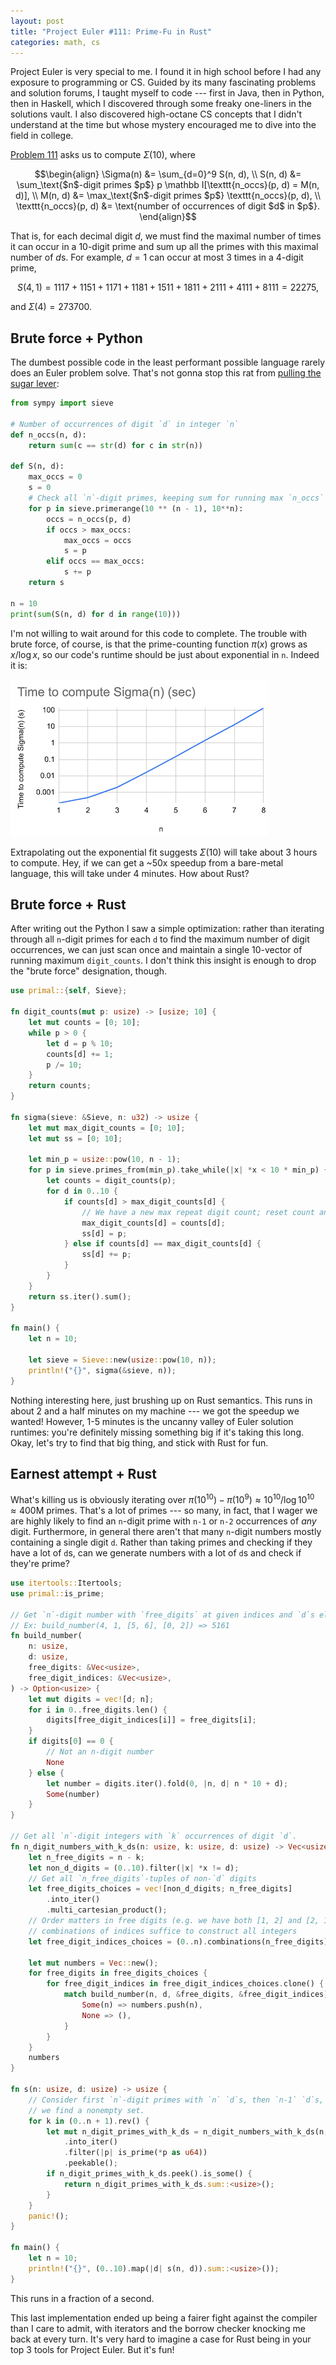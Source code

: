 ```yaml
---
layout: post
title: "Project Euler #111: Prime-Fu in Rust"
categories: math, cs
---
```


Project Euler is very special to me. I found it in high school before I had any exposure to programming or CS. Guided by its many fascinating problems and solution forums, I taught myself to code --- first in Java, then in Python, then in Haskell, which I discovered through some freaky one-liners in the solutions vault. I also discovered high-octane CS concepts that I didn't understand at the time but whose mystery encouraged me to dive into the field in college.

[Problem 111](https://projecteuler.net/problem=111) asks us to compute $\Sigma(10)$, where

$$\begin{align}
\Sigma(n) &= \sum_{d=0}^9 S(n, d), \\
S(n, d) &= \sum_\text{$n$-digit primes $p$} p \mathbb I[\texttt{n_occs}(p, d) = M(n, d)], \\
M(n, d) &= \max_\text{$n$-digit primes $p$} \texttt{n_occs}(p, d), \\
\texttt{n_occs}(p, d) &= \text{number of occurrences of digit $d$ in $p$}.
\end{align}$$

That is, for each decimal digit $d$, we must find the maximal number of times it can occur in a 10-digit prime and sum up all the primes with this maximal number of $d$s. For example, $d=1$ can occur at most 3 times in a 4-digit prime,

$$S(4, 1) = 1117 + 1151 + 1171 + 1181 + 1511 + 1811 + 2111 + 4111 + 8111 = 22275,$$

and $\Sigma(4) = 273700$.

## Brute force + Python

The dumbest possible code in the least performant possible language rarely does an Euler problem solve. That's not gonna stop this rat from [pulling the sugar lever](https://en.wikipedia.org/wiki/Operant_conditioning_chamber):

```py
from sympy import sieve

# Number of occurrences of digit `d` in integer `n`
def n_occs(n, d):
    return sum(c == str(d) for c in str(n))

def S(n, d):
    max_occs = 0
    s = 0
    # Check all `n`-digit primes, keeping sum for running max `n_occs`
    for p in sieve.primerange(10 ** (n - 1), 10**n):
        occs = n_occs(p, d)
        if occs > max_occs:
            max_occs = occs
            s = p
        elif occs == max_occs:
            s += p
    return s

n = 10
print(sum(S(n, d) for d in range(10)))
```

I'm not willing to wait around for this code to complete. The trouble with brute force, of course, is that the prime-counting function $\pi(x)$ grows as $x/\log x$, so our code's runtime should be just about exponential in `n`. Indeed it is:

![png](/assets/sigma_n_time.png)

Extrapolating out the exponential fit suggests $\Sigma(10)$ will take about 3 hours to compute. Hey, if we can get a ~50x speedup from a bare-metal language, this will take under 4 minutes. How about Rust?

## Brute force + Rust

After writing out the Python I saw a simple optimization: rather than iterating through all `n`-digit primes for each `d` to find the maximum number of digit occurrences, we can just scan once and maintain a single 10-vector of running maximum `digit_counts`. I don't think this insight is enough to drop the "brute force" designation, though.

```rust
use primal::{self, Sieve};

fn digit_counts(mut p: usize) -> [usize; 10] {
    let mut counts = [0; 10];
    while p > 0 {
        let d = p % 10;
        counts[d] += 1;
        p /= 10;
    }
    return counts;
}

fn sigma(sieve: &Sieve, n: u32) -> usize {
    let mut max_digit_counts = [0; 10];
    let mut ss = [0; 10];

    let min_p = usize::pow(10, n - 1);
    for p in sieve.primes_from(min_p).take_while(|x| *x < 10 * min_p) {
        let counts = digit_counts(p);
        for d in 0..10 {
            if counts[d] > max_digit_counts[d] {
                // We have a new max repeat digit count; reset count and sum
                max_digit_counts[d] = counts[d];
                ss[d] = p;
            } else if counts[d] == max_digit_counts[d] {
                ss[d] += p;
            }
        }
    }
    return ss.iter().sum();
}

fn main() {
    let n = 10;

    let sieve = Sieve::new(usize::pow(10, n));
    println!("{}", sigma(&sieve, n));
}
```

Nothing interesting here, just brushing up on Rust semantics. This runs in about 2 and a half minutes on my machine --- we got the speedup we wanted! However, 1-5 minutes is the uncanny valley of Euler solution runtimes: you're definitely missing something big if it's taking this long. Okay, let's try to find that big thing, and stick with Rust for fun.

## Earnest attempt + Rust

What's killing us is obviously iterating over $\pi(10^{10}) - \pi(10^9) \approx 10^{10} / \log 10^{10} \approx 400\text{M}$ primes. That's a lot of primes --- so many, in fact, that I wager we are highly likely to find an `n`-digit prime with `n-1` or `n-2` occurrences of _any_ digit. Furthermore, in general there aren't that many `n`-digit numbers mostly containing a single digit `d`. Rather than taking primes and checking if they have a lot of `d`s, can we generate numbers with a lot of `d`s and check if they're prime?

```rust
use itertools::Itertools;
use primal::is_prime;

// Get `n`-digit number with `free_digits` at given indices and `d`s elsewhere
// Ex: build_number(4, 1, [5, 6], [0, 2]) => 5161
fn build_number(
    n: usize,
    d: usize,
    free_digits: &Vec<usize>,
    free_digit_indices: &Vec<usize>,
) -> Option<usize> {
    let mut digits = vec![d; n];
    for i in 0..free_digits.len() {
        digits[free_digit_indices[i]] = free_digits[i];
    }
    if digits[0] == 0 {
        // Not an n-digit number
        None
    } else {
        let number = digits.iter().fold(0, |n, d| n * 10 + d);
        Some(number)
    }
}

// Get all `n`-digit integers with `k` occurrences of digit `d`.
fn n_digit_numbers_with_k_ds(n: usize, k: usize, d: usize) -> Vec<usize> {
    let n_free_digits = n - k;
    let non_d_digits = (0..10).filter(|x| *x != d);
    // Get all `n_free_digits`-tuples of non-`d` digits
    let free_digits_choices = vec![non_d_digits; n_free_digits]
        .into_iter()
        .multi_cartesian_product();
    // Order matters in free digits (e.g. we have both [1, 2] and [2, 1]), so order-independent
    // combinations of indices suffice to construct all integers
    let free_digit_indices_choices = (0..n).combinations(n_free_digits);

    let mut numbers = Vec::new();
    for free_digits in free_digits_choices {
        for free_digit_indices in free_digit_indices_choices.clone() {
            match build_number(n, d, &free_digits, &free_digit_indices) {
                Some(n) => numbers.push(n),
                None => (),
            }
        }
    }
    numbers
}

fn s(n: usize, d: usize) -> usize {
    // Consider first `n`-digit primes with `n` `d`s, then `n-1` `d`s, etc. We can stop as soon as
    // we find a nonempty set.
    for k in (0..n + 1).rev() {
        let mut n_digit_primes_with_k_ds = n_digit_numbers_with_k_ds(n, k, d)
            .into_iter()
            .filter(|p| is_prime(*p as u64))
            .peekable();
        if n_digit_primes_with_k_ds.peek().is_some() {
            return n_digit_primes_with_k_ds.sum::<usize>();
        }
    }
    panic!();
}

fn main() {
    let n = 10;
    println!("{}", (0..10).map(|d| s(n, d)).sum::<usize>());
}
```

This runs in a fraction of a second.

This last implementation ended up being a fairer fight against the compiler than I care to admit, with iterators and the borrow checker knocking me back at every turn. It's very hard to imagine a case for Rust being in your top 3 tools for Project Euler. But it's fun!
